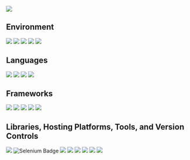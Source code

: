 ![](https://img.shields.io/badge/GitHub-sapg--dev-181717?style=flat&logo=github&logoColor=white)


## Environment
![](https://img.shields.io/badge/OS-Windows-informational?style=flat&logo=windows&logoColor=white&color=2bbc8a)
![](https://img.shields.io/badge/OS-Debian-D70A53?style=flat&logo=debian&logoColor=white)
![](https://img.shields.io/badge/Editor-VSCode-informational?style=flat&logo=visual-studio-code&logoColor=white&color=007ACC)
![](https://img.shields.io/badge/Editor-Eclipse-2C2255?style=flat&logo=eclipse&logoColor=white)
![](https://img.shields.io/badge/Editor-PyCharm-21D789?style=flat&logo=pycharm&logoColor=white)

## Languages

![](https://img.shields.io/badge/Code-Python-informational?style=flat&logo=python&logoColor=yellow&color=blue)
![](https://img.shields.io/badge/Code-Java-informational?style=flat&logo=openjdk&logoColor=yellow&color=yellow)
![](https://img.shields.io/badge/Code-JavaScript-F7DF1E?style=flat&logo=javascript&logoColor=yellow)
![](https://img.shields.io/badge/Code-TypeScript-F7DF1E?style=flat&logo=typescript&logoColor=blue&color=blue)

## Frameworks

![](https://img.shields.io/badge/Framework-Flask-informational?style=flat&logo=flask&logoColor=white&color=000000)
![](https://img.shields.io/badge/Framework-Node.js-339933?style=flat&logo=node.js&logoColor=white)
![](https://img.shields.io/badge/Framework-React-61DAFB?style=flat&logo=react&logoColor=white)
![](https://img.shields.io/badge/Framework-Django-informational?style=flat&logo=django&logoColor=white&color=2bbc8a)
![](https://img.shields.io/badge/Framework-Maven-C71A36?style=flat&logo=apache-maven&logoColor=red)

## Libraries, Hosting Platforms, Tools, and Version Controls
![](https://img.shields.io/badge/Database-MySQL-4479A1?style=flat&logo=mysql&logoColor=white)
![Selenium Badge](https://img.shields.io/badge/Selenium-43B02A?logo=selenium&logoColor=fff&style=flat)
![](https://img.shields.io/badge/Library-TensorFlow-FF6F00?style=flat&logo=tensorflow&logoColor=white)
![](https://img.shields.io/badge/Library-Keras-D00000?style=flat&logo=keras&logoColor=white)
![](https://img.shields.io/badge/Hosting-Netlify-informational?style=flat&logo=netlify&logoColor=white&color=00C7B7)
![](https://img.shields.io/badge/Hosting-PythonAnywhere-3776AB?style=flat&logo=python&logoColor=white)
![](https://img.shields.io/badge/Realtime-Pusher-300D4F?style=flat&logo=pusher&logoColor=white)
![](https://img.shields.io/badge/VCS-Git-F05032?style=flat&logo=git&logoColor=white)



